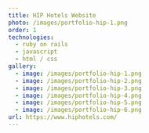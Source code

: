 ```yaml
---
title: HIP Hotels Website
photo: /images/portfolio-hip-1.png
order: 1
technologies:
  - ruby on rails    
  - javascript
  - html / css
gallery:
  - image: /images/portfolio-hip-1.png
  - image: /images/portfolio-hip-2.png
  - image: /images/portfolio-hip-3.png
  - image: /images/portfolio-hip-4.png
  - image: /images/portfolio-hip-5.png
  - image: /images/portfolio-hip-6.png
url: https://www.hiphotels.com/
---
```


